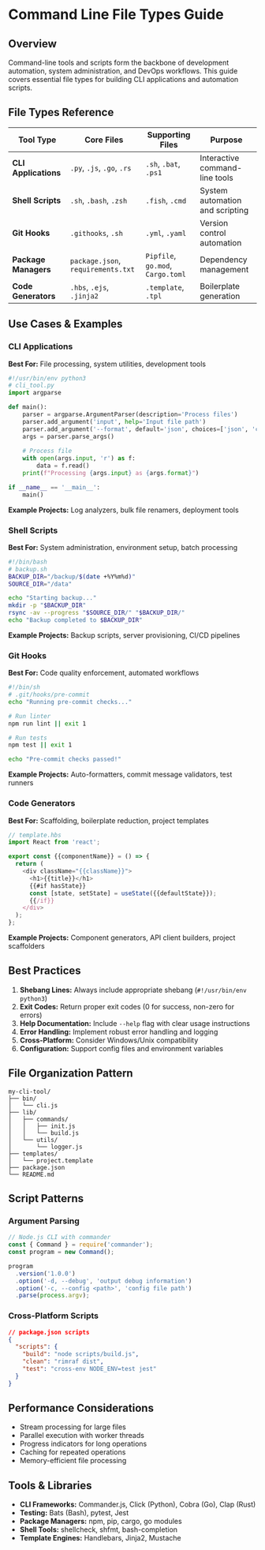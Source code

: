 # Command Line File Types Guide

## Overview
Command-line tools and scripts form the backbone of development automation, system administration, and DevOps workflows. This guide covers essential file types for building CLI applications and automation scripts.

## File Types Reference

| **Tool Type** | **Core Files** | **Supporting Files** | **Purpose** |
|--------------|----------------|---------------------|------------|
| **CLI Applications** | `.py`, `.js`, `.go`, `.rs` | `.sh`, `.bat`, `.ps1` | Interactive command-line tools |
| **Shell Scripts** | `.sh`, `.bash`, `.zsh` | `.fish`, `.cmd` | System automation and scripting |
| **Git Hooks** | `.githooks`, `.sh` | `.yml`, `.yaml` | Version control automation |
| **Package Managers** | `package.json`, `requirements.txt` | `Pipfile`, `go.mod`, `Cargo.toml` | Dependency management |
| **Code Generators** | `.hbs`, `.ejs`, `.jinja2` | `.template`, `.tpl` | Boilerplate generation |

## Use Cases & Examples

### CLI Applications
**Best For:** File processing, system utilities, development tools
```python
#!/usr/bin/env python3
# cli_tool.py
import argparse

def main():
    parser = argparse.ArgumentParser(description='Process files')
    parser.add_argument('input', help='Input file path')
    parser.add_argument('--format', default='json', choices=['json', 'csv'])
    args = parser.parse_args()
    
    # Process file
    with open(args.input, 'r') as f:
        data = f.read()
    print(f"Processing {args.input} as {args.format}")

if __name__ == '__main__':
    main()
```
**Example Projects:** Log analyzers, bulk file renamers, deployment tools

### Shell Scripts
**Best For:** System administration, environment setup, batch processing
```bash
#!/bin/bash
# backup.sh
BACKUP_DIR="/backup/$(date +%Y%m%d)"
SOURCE_DIR="/data"

echo "Starting backup..."
mkdir -p "$BACKUP_DIR"
rsync -av --progress "$SOURCE_DIR/" "$BACKUP_DIR/"
echo "Backup completed to $BACKUP_DIR"
```
**Example Projects:** Backup scripts, server provisioning, CI/CD pipelines

### Git Hooks
**Best For:** Code quality enforcement, automated workflows
```bash
#!/bin/sh
# .git/hooks/pre-commit
echo "Running pre-commit checks..."

# Run linter
npm run lint || exit 1

# Run tests
npm test || exit 1

echo "Pre-commit checks passed!"
```
**Example Projects:** Auto-formatters, commit message validators, test runners

### Code Generators
**Best For:** Scaffolding, boilerplate reduction, project templates
```javascript
// template.hbs
import React from 'react';

export const {{componentName}} = () => {
  return (
    <div className="{{className}}">
      <h1>{{title}}</h1>
      {{#if hasState}}
      const [state, setState] = useState({{defaultState}});
      {{/if}}
    </div>
  );
};
```
**Example Projects:** Component generators, API client builders, project scaffolders

## Best Practices

1. **Shebang Lines:** Always include appropriate shebang (`#!/usr/bin/env python3`)
2. **Exit Codes:** Return proper exit codes (0 for success, non-zero for errors)
3. **Help Documentation:** Include `--help` flag with clear usage instructions
4. **Error Handling:** Implement robust error handling and logging
5. **Cross-Platform:** Consider Windows/Unix compatibility
6. **Configuration:** Support config files and environment variables

## File Organization Pattern
```
my-cli-tool/
├── bin/
│   └── cli.js
├── lib/
│   ├── commands/
│   │   ├── init.js
│   │   └── build.js
│   └── utils/
│       └── logger.js
├── templates/
│   └── project.template
├── package.json
└── README.md
```

## Script Patterns

### Argument Parsing
```javascript
// Node.js CLI with commander
const { Command } = require('commander');
const program = new Command();

program
  .version('1.0.0')
  .option('-d, --debug', 'output debug information')
  .option('-c, --config <path>', 'config file path')
  .parse(process.argv);
```

### Cross-Platform Scripts
```json
// package.json scripts
{
  "scripts": {
    "build": "node scripts/build.js",
    "clean": "rimraf dist",
    "test": "cross-env NODE_ENV=test jest"
  }
}
```

## Performance Considerations
- Stream processing for large files
- Parallel execution with worker threads
- Progress indicators for long operations
- Caching for repeated operations
- Memory-efficient file processing

## Tools & Libraries
- **CLI Frameworks:** Commander.js, Click (Python), Cobra (Go), Clap (Rust)
- **Testing:** Bats (Bash), pytest, Jest
- **Package Managers:** npm, pip, cargo, go modules
- **Shell Tools:** shellcheck, shfmt, bash-completion
- **Template Engines:** Handlebars, Jinja2, Mustache